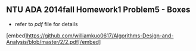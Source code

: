 ## NTU ADA 2014fall Homework1 Problem5 - __Boxes__  
- refer to *pdf* file for details


[embed]https://github.com/williamkuo0617/Algorithms-Design-and-Analysis/blob/master/2/2.pdf[/embed]
